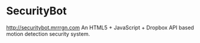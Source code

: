 SecurityBot
===========
http://securitybot.mrrrgn.com
An HTML5 + JavaScript + Dropbox API based motion detection security system.

